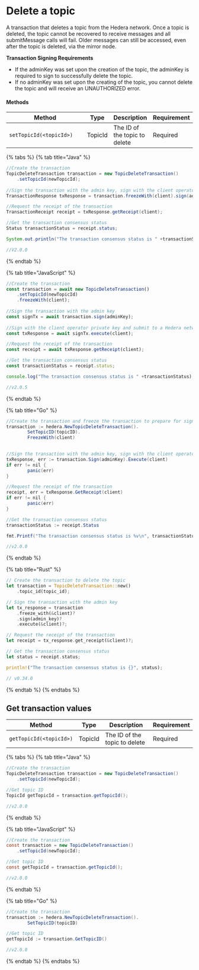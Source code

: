# Delete a topic

A transaction that deletes a topic from the Hedera network. Once a topic is deleted, the topic cannot be recovered to receive messages and all submitMessage calls will fail. Older messages can still be accessed, even after the topic is deleted, via the mirror node.

**Transaction Signing Requirements**

* If the adminKey was set upon the creation of the topic, the adminKey is required to sign to successfully delete the topic.
* If no adminKey was set upon the creating of the topic, you cannot delete the topic and will receive an UNAUTHORIZED error.

#### Methods

<table><thead><tr><th width="264">Method</th><th>Type</th><th>Description</th><th>Requirement</th></tr></thead><tbody><tr><td><code>setTopicId(&#x3C;topicId>)</code></td><td>TopicId</td><td>The ID of the topic to delete</td><td>Required</td></tr></tbody></table>

{% tabs %}
{% tab title="Java" %}
```java
//Create the transaction
TopicDeleteTransaction transaction = new TopicDeleteTransaction()
    .setTopicId(newTopicId);
        
//Sign the transaction with the admin key, sign with the client operator and submit the transaction to a Hedera network, get the transaction ID
TransactionResponse txResponse = transaction.freezeWith(client).sign(adminKey).execute(client);

//Request the receipt of the transaction
TransactionReceipt receipt = txResponse.getReceipt(client);

//Get the transaction consensus status
Status transactionStatus = receipt.status;

System.out.println("The transaction consensus status is " +transactionStatus);

//V2.0.0
```
{% endtab %}

{% tab title="JavaScript" %}
```javascript
//Create the transaction
const transaction = await new TopicDeleteTransaction()
    .setTopicId(newTopicId)
    .freezeWith(client);
        
//Sign the transaction with the admin key
const signTx = await transaction.sign(adminKey);
    
//Sign with the client operator private key and submit to a Hedera network
const txResponse = await signTx.execute(client);

//Request the receipt of the transaction
const receipt = await txResponse.getReceipt(client);

//Get the transaction consensus status
const transactionStatus = receipt.status;

console.log("The transaction consensus status is " +transactionStatus);

//v2.0.5
```
{% endtab %}

{% tab title="Go" %}
```java
//Create the transaction and freeze the transaction to prepare for signing
transaction := hedera.NewTopicDeleteTransaction().
		SetTopicID(topicID).
		FreezeWith(client)
		

//Sign the transaction with the admin key, sign with the client operator and submit the transaction to a Hedera network, get the transaction ID
txResponse, err := transaction.Sign(adminKey).Execute(client)
if err != nil {
		panic(err)
}

//Request the receipt of the transaction
receipt, err = txResponse.GetReceipt(client)
if err != nil {
		panic(err)
}

//Get the transaction consensus status
transactionStatus := receipt.Status

fmt.Printf("The transaction consensus status is %v\n", transactionStatus)

//v2.0.0
```
{% endtab %}

{% tab title="Rust" %}
```rust
// Create the transaction to delete the topic
let transaction = TopicDeleteTransaction::new()
    .topic_id(topic_id);

// Sign the transaction with the admin key
let tx_response = transaction
    .freeze_with(&client)?
    .sign(admin_key)?
    .execute(&client)?;

// Request the receipt of the transaction
let receipt = tx_response.get_receipt(&client)?;

// Get the transaction consensus status
let status = receipt.status;

println!("The transaction consensus status is {}", status);

// v0.34.0
```
{% endtab %}
{% endtabs %}

## Get transaction values

| Method                  | Type    | Description                   | Requirement |
| ----------------------- | ------- | ----------------------------- | ----------- |
| `getTopicId(<topicId>)` | TopicId | The ID of the topic to delete | Required    |

{% tabs %}
{% tab title="Java" %}
```java
//Create the transaction
TopicDeleteTransaction transaction = new TopicDeleteTransaction()
    .setTopicId(newTopicId);

//Get topic ID
TopicId getTopicId = transaction.getTopicId(); 

//v2.0.0
```
{% endtab %}

{% tab title="JavaScript" %}
```java
//Create the transaction
const transaction = new TopicDeleteTransaction()
    .setTopicId(newTopicId);

//Get topic ID
const getTopicId = transaction.getTopicId();

//v2.0.0
```
{% endtab %}

{% tab title="Go" %}
```java
//Create the transaction
transaction := hedera.NewTopicDeleteTransaction().
		SetTopicID(topicID)

//Get topic ID
getTopicId := transaction.GetTopicID()

//v2.0.0
```
{% endtab %}
{% endtabs %}
